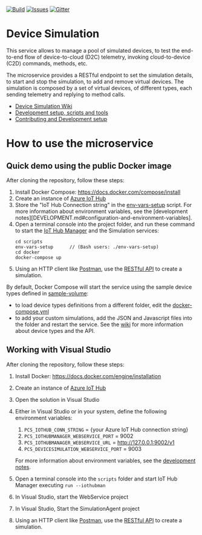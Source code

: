 [![Build][build-badge]][build-url]
[![Issues][issues-badge]][issues-url]
[![Gitter][gitter-badge]][gitter-url]

Device Simulation
=================

This service allows to manage a pool of simulated devices, to test the
end-to-end flow of device-to-cloud (D2C) telemetry, invoking
cloud-to-device (C2D) commands, methods, etc.

The microservice provides a RESTful endpoint to set the simulation details,
to start and stop the simulation, to add and remove virtual devices. The
simulation is composed by a set of virtual devices, of different types,
each sending telemetry and replying to method calls.

* [Device Simulation Wiki](https://github.com/Azure/device-simulation-dotnet/wiki)
* [Development setup, scripts and tools](DEVELOPMENT.md)
* [Contributing and Development setup](CONTRIBUTING.md)

How to use the microservice
===========================

## Quick demo using the public Docker image

After cloning the repository, follow these steps:

1. Install Docker Compose: https://docs.docker.com/compose/install
1. Create an instance of [Azure IoT Hub](https://azure.microsoft.com/services/iot-hub)
1. Store the "IoT Hub Connection string" in the [env-vars-setup](scripts)
   script. For more information about environment variables, see the
   [development notes][DEVELOPMENT.md#configuration-and-environment-variables].
1. Open a terminal console into the project folder, and run these command to start
   the [IoT Hub Manager](https://github.com/Azure/iothub-manager-dotnet)
   and the Simulation services:
   ```
   cd scripts
   env-vars-setup      // (Bash users: ./env-vars-setup)
   cd docker
   docker-compose up
   ```
1. Using an HTTP client like [Postman](https://www.getpostman.com),
   use the
   [RESTful API](https://github.com/Azure/device-simulation-dotnet/wiki/%5BAPI-Specifications%5D-Simulations#create-default-simulation)
   to create a simulation.

By default, Docker Compose will start the service using the sample device
types defined in [sample-volume](scripts/docker/sample-volume):
* to load device types definitions from a different folder, edit the
  [docker-compose.yml](scripts/docker/docker-compose.yml)
* to add your custom simulations, add the JSON and Javascript files into the
  folder and restart the service. See the
  [wiki](https://github.com/Azure/device-simulation-dotnet/wiki)
  for more information about device types and the API.

## Working with Visual Studio

After cloning the repository, follow these steps:

1. Install Docker: https://docs.docker.com/engine/installation
1. Create an instance of [Azure IoT Hub](https://azure.microsoft.com/services/iot-hub)
1. Open the solution in Visual Studio
1. Either in Visual Studio or in your system, define the following environment
   variables:
    1. `PCS_IOTHUB_CONN_STRING` = {your Azure IoT Hub connection string}
    1. `PCS_IOTHUBMANAGER_WEBSERVICE_PORT` = 9002
    1. `PCS_IOTHUBMANAGER_WEBSERVICE_URL` = http://127.0.0.1:9002/v1
    1. `PCS_DEVICESIMULATION_WEBSERVICE_PORT` = 9003
   
   For more information about environment variables, see the
   [development notes](DEVELOPMENT.md#configuration-and-environment-variables).
1. Open a terminal console into the `scripts` folder and start IoT Hub Manager
   executing `run --iothubman`
1. In Visual Studio, start the WebService project
1. In Visual Studio, Start the SimulationAgent project
1. Using an HTTP client like [Postman](https://www.getpostman.com),
   use the
   [RESTful API](https://github.com/Azure/device-simulation-dotnet/wiki/%5BAPI-Specifications%5D-Simulations#create-default-simulation)
   to create a simulation.


[build-badge]: https://img.shields.io/travis/Azure/device-simulation-dotnet.svg
[build-url]: https://travis-ci.org/Azure/device-simulation-dotnet
[issues-badge]: https://img.shields.io/github/issues/azure/device-simulation-dotnet.svg
[issues-url]: https://github.com/azure/device-simulation-dotnet/issues
[gitter-badge]: https://img.shields.io/gitter/room/azure/iot-pcs.js.svg
[gitter-url]: https://gitter.im/azure/iot-pcs
